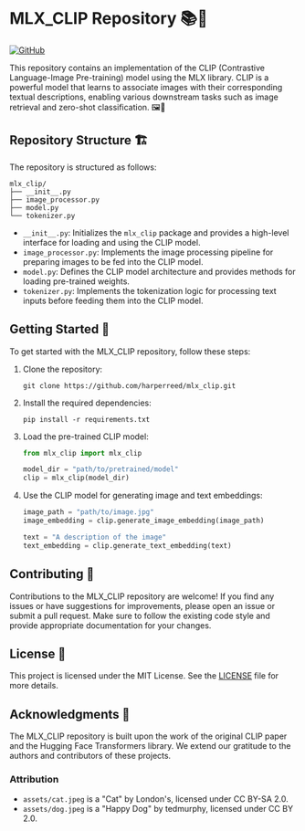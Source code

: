 # MLX_CLIP Repository 📚🤖

[![GitHub](https://img.shields.io/github/license/harperreed/mlx-clip)](https://github.com/harperreed/mlx-clip/blob/main/LICENSE)

This repository contains an implementation of the CLIP (Contrastive Language-Image Pre-training) model using the MLX library. CLIP is a powerful model that learns to associate images with their corresponding textual descriptions, enabling various downstream tasks such as image retrieval and zero-shot classification. 🖼️📝

## Repository Structure 🏗️

The repository is structured as follows:

```
mlx_clip/
├── __init__.py
├── image_processor.py
├── model.py
└── tokenizer.py
```

- `__init__.py`: Initializes the `mlx_clip` package and provides a high-level interface for loading and using the CLIP model.
- `image_processor.py`: Implements the image processing pipeline for preparing images to be fed into the CLIP model.
- `model.py`: Defines the CLIP model architecture and provides methods for loading pre-trained weights.
- `tokenizer.py`: Implements the tokenization logic for processing text inputs before feeding them into the CLIP model.

## Getting Started 🚀

To get started with the MLX_CLIP repository, follow these steps:

1. Clone the repository:
   ```
   git clone https://github.com/harperreed/mlx_clip.git
   ```

2. Install the required dependencies:
   ```
   pip install -r requirements.txt
   ```

3. Load the pre-trained CLIP model:
   ```python
   from mlx_clip import mlx_clip

   model_dir = "path/to/pretrained/model"
   clip = mlx_clip(model_dir)
   ```

4. Use the CLIP model for generating image and text embeddings:
   ```python
   image_path = "path/to/image.jpg"
   image_embedding = clip.generate_image_embedding(image_path)

   text = "A description of the image"
   text_embedding = clip.generate_text_embedding(text)
   ```

## Contributing 🤝

Contributions to the MLX_CLIP repository are welcome! If you find any issues or have suggestions for improvements, please open an issue or submit a pull request. Make sure to follow the existing code style and provide appropriate documentation for your changes.

## License 📜

This project is licensed under the MIT License. See the [LICENSE](LICENSE) file for more details.

## Acknowledgments 🙏

The MLX_CLIP repository is built upon the work of the original CLIP paper and the Hugging Face Transformers library. We extend our gratitude to the authors and contributors of these projects.

### Attribution

- `assets/cat.jpeg` is a "Cat" by London's, licensed under CC BY-SA 2.0.
- `assets/dog.jpeg` is a "Happy Dog" by tedmurphy, licensed under CC BY 2.0.
